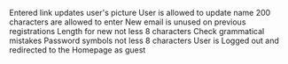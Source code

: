 Entered link updates user's picture
User is allowed to update name
200 characters are allowed to enter
New email is unused on previous registrations
Length for new not less 8 characters
Check grammatical mistakes
Password symbols not less 8 characters
User is Logged out and redirected to the Homepage as guest